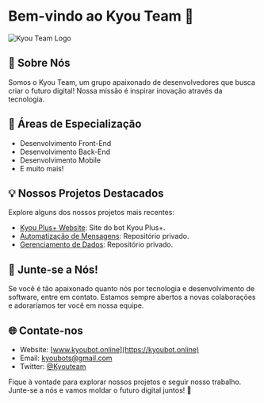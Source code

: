 # Bem-vindo ao Kyou Team 🚀

![Kyou Team Logo](https://i.imgur.com/NeGrAIA.jpg)

## 🌟 Sobre Nós

Somos o Kyou Team, um grupo apaixonado de desenvolvedores que busca criar o futuro digital! Nossa missão é inspirar inovação através da tecnologia.

## 🚀 Áreas de Especialização

- Desenvolvimento Front-End
- Desenvolvimento Back-End
- Desenvolvimento Mobile
- E muito mais!

## 💡 Nossos Projetos Destacados

Explore alguns dos nossos projetos mais recentes:

- [Kyou Plus+ Website](https://github.com/KyouPlus_Website): Site do bot Kyou Plus+.
- [Automatização de Mensagens](https://github.com/luizdeveloperr): Repositório privado.
- [Gerenciamento de Dados](https://github.com/luizdeveloperr): Repositório privado.

## 🤝 Junte-se a Nós!

Se você é tão apaixonado quanto nós por tecnologia e desenvolvimento de software, entre em contato. Estamos sempre abertos a novas colaborações e adoraríamos ter você em nossa equipe.

## 🌐 Contate-nos

- Website: [www.kyoubot.online](https://kyoubot.online)
- Email: kyoubots@gmail.com
- Twitter: [@Kyouteam](https://twitter.com/Nearbotzin01)

Fique à vontade para explorar nossos projetos e seguir nosso trabalho. Junte-se a nós e vamos moldar o futuro digital juntos! 🚀

